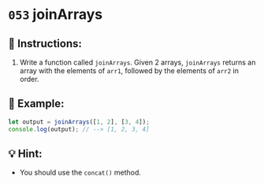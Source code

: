 # `053` joinArrays

## 📝 Instructions:

1. Write a function called `joinArrays`. Given 2 arrays, `joinArrays` returns an array with the elements of `arr1`, followed by the elements of `arr2` in order.

## 📎 Example:

```Javascript
let output = joinArrays([1, 2], [3, 4]);
console.log(output); // --> [1, 2, 3, 4]
```
## 💡 Hint:

+ You should use the `concat()` method.
